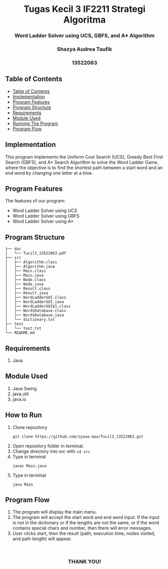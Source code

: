 <br />
<div align="center">
  <h1 align="center">Tugas Kecil 3 IF2211 Strategi Algoritma</h1>

  <p align="center">
    <h3>Word Ladder Solver using UCS, GBFS, and A* Algorithm</h3>

</div>

<!-- CONTRIBUTOR -->
<div align="center" id="contributor">
  <strong>
    <h3>Shazya Audrea Taufik</h3>
    <h3>13522063</h3>
  </strong>
</div>

## Table of Contents
  - [Table of Contents](#table-of-contents)
  - [Implementation](#implementation)
  - [Program Features](#program-features)
  - [Program Structure](#program-structure)
  - [Requirements](#requirements)
  - [Module Used](#module-used)
  - [Running The Program](#how-to-run)
  - [Program Flow](#program-flow)

<!-- GENERAL INFORMATION -->
## Implementation
This program implements the Uniform Cost Search (UCS), Greedy Best First Search (GBFS), and A* Search Algorithm to solve the Word Ladder Game, where the objective is to find the shortest path between a start word and an end word by changing one letter at a time. 

## Program Features
The features of our program:
* Word Ladder Solver using UCS
* Word Ladder Solver using GBFS
* Word Ladder Solver using A*

## Program Structure

```
├── doc
│   └── Tucil3_13522063.pdf
├── src
│   ├── Algorithm.class
│   ├── Algorithm.java
│   ├── Main.class
│   ├── Main.java
│   ├── Node.class
│   ├── Node.java
│   ├── Result.class
│   ├── Result.java
│   ├── WordLadderGUI.class
│   ├── WordLadderGUI.java
│   ├── WordLadderGUI$1.class
│   ├── WordsDatabase.class
│   ├── WordsDatabase.java
│   └── dictionary.txt
├── test
│   └── test.txt
└── README.md
```

## Requirements
1. Java

## Module Used
1. Java Swing
2. java.util
3. java.io


## How to Run
1. Clone repository 
    ```
    git clone https://github.com/zyaaa-aaa/Tucil3_13522063.git
    ```
2. Open repository folder in terminal.
3. Change directory into *src* with `cd src`
3.  Type in terminal
    ```
    javac Main.java
    ```
4.  Type in terminal
    ```
    java Main
    ```


## Program Flow
1. The program will display the main menu.
2. The program will accept the start word and end word input. If the input is not in the dictionary or if the lengths are not the same, or if the word contains special chars and number, then there will error messages.
3. User clicks start, then the result (path, execution time, nodes visited, and path length) will appear.

<br>
<h3 align="center"> THANK YOU! </h3>